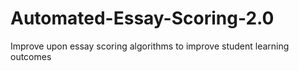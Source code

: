 # Automated-Essay-Scoring-2.0
Improve upon essay scoring algorithms to improve student learning outcomes

